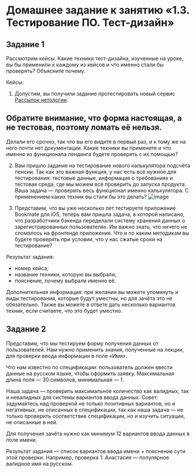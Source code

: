 
# Домашнее задание к занятию «1.3. Тестирование ПО. Тест-дизайн»
## Задание 1

Рассмотрим кейсы. Какие техники тест-дизайна, изученные на уроке, вы бы применили к каждому из кейсов и что именно стали бы проверять? Объясните почему.

Кейсы:

1. Допустим, вы получили задание протестировать новый сервис [Рассылок нетологии](https://l.netology.ru/email#rec37570033). 
## Обратите внимание, что форма настоящая, а не тестовая, поэтому ломать её нельзя. 
Делали его срочно, так что вы его видите в первый раз, и к тому же на него почти нет документации. Какие техники вы примените и что именно из функционала лендинга будете проверять с их помощью?

2. Вам пришло задание на тестирование нового калькулятора подсчёта пенсии. Так как это важная функция, у нас есть всё нужное для тестирования: тестовые данные, информация о требованиях и тестовая среда, где мы можем всё проверить до запуска продукта. Ваша задача — проверить весь функционал именно калькулятора.
 С применением каких техник вы стали бы это делать?
 ![image](https://user-images.githubusercontent.com/43470121/144067271-82730a66-809c-444c-bc1a-0f0b28bc5214.png)

3. Представим, что вы уже несколько лет тестируете приложение Bookmate для iOS, теперь вам пришла задача, в которой написано, что разработчики бэкенда переделали систему хранения данных о зарегистрированных пользователях. Им важно знать, что ничего не сломалось на фронтенде приложения. Что и по каким методикам вы будете проверять при условии, что у нас сжатые сроки на тестирование?

Результат задания: 
* номер кейса;
* название техники, которую вы выбрали; 
* пояснение, почему выбрали именно её.

Дополнительная информация: при желании вы можете упомянуть и виды тестирования, которые будут уместны, но для зачёта это не обязательно. Также вы можете в ответе дать несколько вариантов техник, если считаете, что это будет уместно.

## Задание 2 

Представим, что мы тестируем форму получения данных от пользователей. Нам нужно применить знания, полученные на лекции, для проверки ввода информации в поле «Имя».


Что нам известно по спецификации: пользователь должен ввести данные на русском языке, чтобы оформить заявку. Максимальная длина поля — 30 символов, минимальная — 1.

Наша задача — проверить максимальное количество как валидных, так и невалидных для системы вариантов ввода данных. Совет: задумайтесь над проверкой не только позитивных вариантов, но и негативных, не описанных в спецификации, так как наша задача — не только проверить соответствие спецификации, но и изучить ситуации, не описанные в ней.

Для получения зачёта нужно как минимум 12 вариантов ввода данных в поле имени.

Результат задания — список вариантов ввода имени + пояснение сути этой проверки. Например, проверка 1: Анастасия — популярное валидное имя на русском.



